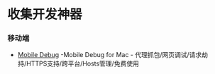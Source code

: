 # 收集开发神器

### 移动端
- [Mobile Debug](https://www.jscompress.cn/Mac/mobile-debug.shtml) -Mobile Debug for Mac - 代理抓包/网页调试/请求劫持/HTTPS支持/跨平台/Hosts管理/免费使用
